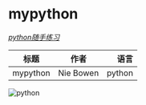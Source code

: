 mypython
=====================

[*python随手练习*](https://github.com/hlm12348765/mypython)

| 标题        |     作者     | 语言  |
| -------------|:-------------:|-----:|
| mypython      | Nie Bowen | python |

![python](https://gss0.bdstatic.com/94o3dSag_xI4khGkpoWK1HF6hhy/baike/c0%3Dbaike150%2C5%2C5%2C150%2C50/sign=db37d3b8454a20a425133495f13bf347/3b87e950352ac65c8819edd9f1f2b21193138a78.jpg)
